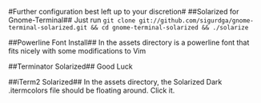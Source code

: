#Further configuration best left up to your discretion#
##Solarized for Gnome-Terminal##
Just run `git clone git://github.com/sigurdga/gnome-terminal-solarized.git && cd gnome-terminal-solarized && ./solarize`

##Powerline Font Install##
In the assets directory is a powerline font that fits nicely with some modifications to Vim

##Terminator Solarized##
Good Luck

##iTerm2 Solarized##
In the assets directory, the Solarized Dark .itermcolors file should be floating around. Click it.
